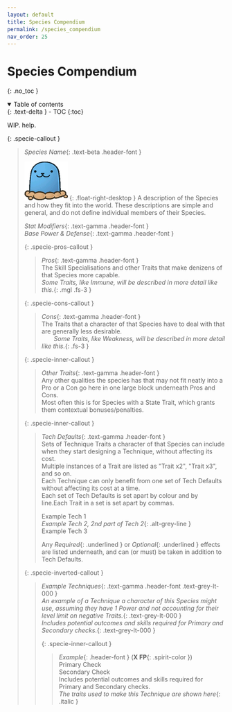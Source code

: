 ```yaml
---
layout: default
title: Species Compendium
permalink: /species_compendium
nav_order: 25
---
```


# Species Compendium
{: .no_toc }

<details open markdown="block">
  <summary>
    Table of contents
  </summary>
  {: .text-delta }
- TOC
{:toc}
</details>

WIP. help.

{: .specie-callout }
> *Species Name*{: .text-beta .header-font }  
>
> ![](assets/images/icons/tipguy.png)
> {: .float-right-desktop }
> A description of the Species and how they fit into the world. These descriptions are simple and general, and do not define individual members of their Species.
>
> *Stat Modifiers*{: .text-gamma .header-font }  
> *Base Power & Defense*{: .text-gamma .header-font }  
>
> {: .specie-pros-callout }
> > *Pros*{: .text-gamma .header-font }  
> > The Skill Specialisations and other Traits that make denizens of that Species more capable.  
*Some Traits, like Immune, will be described in more detail like this.*{: .mgl .fs-3 }
>
> {: .specie-cons-callout }
> > *Cons*{: .text-gamma .header-font }  
> > The Traits that a character of that Species have to deal with that are generally less desirable.  
&emsp;&emsp;*Some Traits, like Weakness, will be described in more detail like this.*{: .fs-3 }
>
> {: .specie-inner-callout }
> > *Other Traits*{: .text-gamma .header-font }  
> > Any other qualities the species has that may not fit neatly into a Pro or a Con go here in one large block underneath Pros and Cons.  
> > Most often this is for Species with a State Trait, which grants them contextual bonuses/penalties.
>
> {: .specie-inner-callout }
> > *Tech Defaults*{: .text-gamma .header-font }  
> > Sets of Technique Traits a character of that Species can include when they start designing a Technique, without affecting its cost.  
> > Multiple instances of a Trait are listed as "Trait x2", "Trait x3", and so on.  
> > Each Technique can only benefit from one set of Tech Defaults without affecting its cost at a time.  
> > Each set of Tech Defaults is set apart by colour and by line.Each Trait in a set is set apart by commas.  
> >
> > Example Tech 1  
> > *Example Tech 2, 2nd part of Tech 2*{: .alt-grey-line }  
> > Example Tech 3
> >
> > Any *Required*{: .underlined } or *Optional*{: .underlined } effects are listed underneath, and can (or must) be taken in addition to Tech Defaults.
>
> {: .specie-inverted-callout }
> > *Example Techniques*{: .text-gamma .header-font .text-grey-lt-000 }  
> > *An example of a Technique a character of this Species might use, assuming they have 1 Power and not accounting for their level limit on negative Traits.*{: .text-grey-lt-000 }  
> > *Includes potential outcomes and skills required for Primary and Secondary checks.*{: .text-grey-lt-000 }
> >
> > {: .specie-inner-callout }  
> > > *Example*{: .header-font } (**X FP**{: .spirit-color })  
> > > Primary Check  
> > > Secondary Check  
> > > Includes potential outcomes and skills required for Primary and Secondary checks.  
> > > *The traits used to make this Technique are shown here*{: .italic }
> > >
> >
>